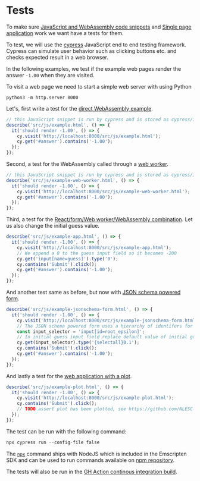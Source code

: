 # Tests

To make sure [JavaScript and WebAssembly code snippets](README.md#JavaScript) and [Single page application](README.md#single-page-application) work we want have a tests for them.

To test, we will use the [cypress](https://www.cypress.io/) JavaScript end to end testing framework.
Cypress can simulate user behavior such as clicking buttons etc. and checks expected result in a web browser.

In the following examples, we test if the example web pages render the answer `-1.00` when they are visited.

To visit a web page we need to start a simple web server with using Python

```shell
python3 -m http.server 8000
```

Let's, first write a test for the [direct WebAssembly example](http://localhost:8000/src/js/example.html).

```{.js file=cypress/integration/example_spec.js}
// this JavaScript snippet is run by cypress and is stored as cypress/integration/example_spec.js
describe('src/js/example.html', () => {
  it('should render -1.00', () => {
    cy.visit('http://localhost:8000/src/js/example.html');
    cy.get('#answer').contains('-1.00');
  });
});
```

Second, a test for the WebAssembly called through a [web worker](http://localhost:8000/src/js/example-web-worker.html).

```{.js file=cypress/integration/example-web-worker_spec.js}
// this JavaScript snippet is run by cypress and is stored as cypress/integration/example-web-worker_spec.js
describe('src/js/example-web-worker.html', () => {
  it('should render -1.00', () => {
    cy.visit('http://localhost:8000/src/js/example-web-worker.html');
    cy.get('#answer').contains('-1.00');
  });
});
```

Third, a test for the [React/form/Web worker/WebAssembly combination](http://localhost:8000/src/js/example-app.html).
Let us also change the initial guess value.

```{.js file=cypress/integration/example-app_spec.js}
describe('src/js/example-app.html', () => {
  it('should render -1.00', () => {
    cy.visit('http://localhost:8000/src/js/example-app.html');
    // We append a 0 to the guess input field so it becomes -200 
    cy.get('input[name=guess]').type('0');
    cy.contains('Submit').click();
    cy.get('#answer').contains('-1.00');
  });
});
```

And another test same as before, but now with [JSON schema powered form](http://localhost:8000/src/js/example-jsonschema-form.html).

```{.js file=cypress/integration/example-jsonschema-form_spec.js}
describe('src/js/example-jsonschema-form.html', () => {
  it('should render -1.00', () => {
    cy.visit('http://localhost:8000/src/js/example-jsonschema-form.html');
    // The JSON schema powered form uses a hierarchy of identifers for each input field starting with `root`, as the `epsilon` input field is a direct child of root it has `root_epsilon` as an identifier
    const input_selector = 'input[id=root_epsilon]';
    // In initial guess input field replace default value of initial guess with 0.1
    cy.get(input_selector).type('{selectall}0.1');
    cy.contains('Submit').click();
    cy.get('#answer').contains('-1.00');
  });
});
```

And lastly a test for the [web application with a plot](http://localhost:8000/src/js/example-plot.html).

```{.js file=cypress/integration/example-plot_spec.js}
describe('src/js/example-plot.html', () => {
  it('should render -1.00', () => {
    cy.visit('http://localhost:8000/src/js/example-plot.html');
    cy.contains('Submit').click();
    // TODO assert plot has been plotted, see https://github.com/NLESC-JCER/cpp2wasm/issues/55
  });
});
```

The test can be run with the following command:

```{.awk #test-wasm}
npx cypress run --config-file false
```

The [`npx`](https://www.npmjs.com/package/npx) command ships with NodeJS which is included in the Emscripten SDK and can be used to run commands available on [npm repository](https://npmjs.com/).

The tests will also be run in the [GH Action continous integration build](.github/workflows/main.yml).
